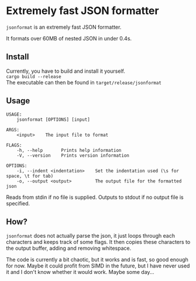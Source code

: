 # Extremely fast JSON formatter

`jsonformat` is an extremely fast JSON formatter.

It formats over 60MB of nested JSON in under 0.4s.

## Install
Currently, you have to build and install it yourself.  
`cargo build --release`  
The executable can then be found in `target/release/jsonformat`

## Usage
```
USAGE:
    jsonformat [OPTIONS] [input]

ARGS:
    <input>    The input file to format

FLAGS:
    -h, --help       Prints help information
    -V, --version    Prints version information

OPTIONS:
    -i, --indent <indentation>    Set the indentation used (\s for space, \t for tab)
    -o, --output <output>         The output file for the formatted json
```

Reads from stdin if no file is supplied.
Outputs to stdout if no output file is specified.

## How?
`jsonformat` does not actually parse the json, it just loops through each characters and keeps track of some flags. It then copies these characters to the output buffer, adding and removing whitespace.

The code is currently a bit chaotic, but it works and is fast, so good enough for now. Maybe it could profit from SIMD in the future, but I have never used it and I don't know whether it would work. Maybe some day...
